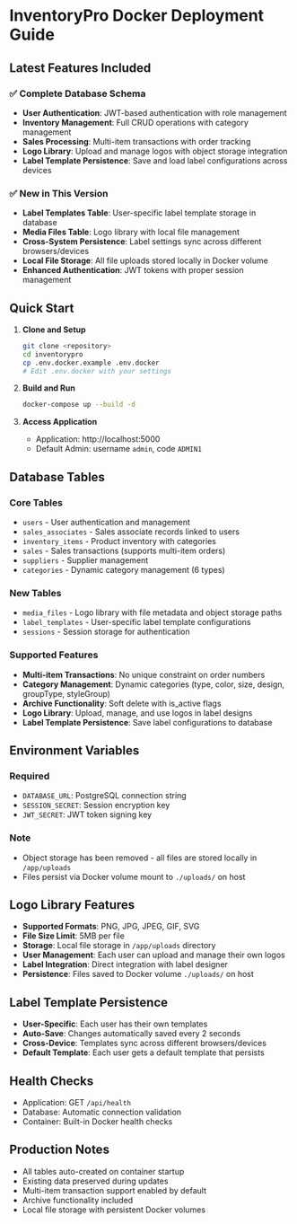 # InventoryPro Docker Deployment Guide

## Latest Features Included

### ✅ Complete Database Schema
- **User Authentication**: JWT-based authentication with role management
- **Inventory Management**: Full CRUD operations with category management
- **Sales Processing**: Multi-item transactions with order tracking
- **Logo Library**: Upload and manage logos with object storage integration
- **Label Template Persistence**: Save and load label configurations across devices

### ✅ New in This Version
- **Label Templates Table**: User-specific label template storage in database
- **Media Files Table**: Logo library with local file management
- **Cross-System Persistence**: Label settings sync across different browsers/devices
- **Local File Storage**: All file uploads stored locally in Docker volume
- **Enhanced Authentication**: JWT tokens with proper session management

## Quick Start

1. **Clone and Setup**
   ```bash
   git clone <repository>
   cd inventorypro
   cp .env.docker.example .env.docker
   # Edit .env.docker with your settings
   ```

2. **Build and Run**
   ```bash
   docker-compose up --build -d
   ```

3. **Access Application**
   - Application: http://localhost:5000
   - Default Admin: username `admin`, code `ADMIN1`

## Database Tables

### Core Tables
- `users` - User authentication and management
- `sales_associates` - Sales associate records linked to users
- `inventory_items` - Product inventory with categories
- `sales` - Sales transactions (supports multi-item orders)
- `suppliers` - Supplier management
- `categories` - Dynamic category management (6 types)

### New Tables
- `media_files` - Logo library with file metadata and object storage paths
- `label_templates` - User-specific label template configurations
- `sessions` - Session storage for authentication

### Supported Features
- **Multi-item Transactions**: No unique constraint on order numbers
- **Category Management**: Dynamic categories (type, color, size, design, groupType, styleGroup)
- **Archive Functionality**: Soft delete with is_active flags
- **Logo Library**: Upload, manage, and use logos in label designs
- **Label Template Persistence**: Save label configurations to database

## Environment Variables

### Required
- `DATABASE_URL`: PostgreSQL connection string
- `SESSION_SECRET`: Session encryption key
- `JWT_SECRET`: JWT token signing key

### Note
- Object storage has been removed - all files are stored locally in `/app/uploads`
- Files persist via Docker volume mount to `./uploads/` on host

## Logo Library Features
- **Supported Formats**: PNG, JPG, JPEG, GIF, SVG
- **File Size Limit**: 5MB per file
- **Storage**: Local file storage in `/app/uploads` directory
- **User Management**: Each user can upload and manage their own logos
- **Label Integration**: Direct integration with label designer
- **Persistence**: Files saved to Docker volume `./uploads/` on host

## Label Template Persistence
- **User-Specific**: Each user has their own templates
- **Auto-Save**: Changes automatically saved every 2 seconds
- **Cross-Device**: Templates sync across different browsers/devices
- **Default Template**: Each user gets a default template that persists

## Health Checks
- Application: GET `/api/health`
- Database: Automatic connection validation
- Container: Built-in Docker health checks

## Production Notes
- All tables auto-created on container startup
- Existing data preserved during updates
- Multi-item transaction support enabled by default
- Archive functionality included
- Local file storage with persistent Docker volumes